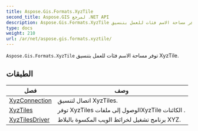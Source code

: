 ```yaml
---
title: Aspose.Gis.Formats.XyzTile
second_title: Aspose.GIS لمرجع .NET API
description: Aspose.Gis.Formats.XyzTile توفر مساحة الاسم فئات للعمل بتنسيق XyzTile.
type: docs
weight: 210
url: /ar/net/aspose.gis.formats.xyztile/
---
```

`Aspose.Gis.Formats.XyzTile` توفر مساحة الاسم فئات للعمل بتنسيق XyzTile.

## الطبقات

| فصل | وصف |
| --- | --- |
| [XyzConnection](./xyzconnection/) | اتصال لتنسيق XyzTiles. |
| [XyzTiles](./xyztiles/) | توفر XyzTiles الوصول إلى ملفاتXyzTile الكائنات . |
| [XyzTilesDriver](./xyztilesdriver/) | برنامج تشغيل لخرائط الويب المكسوة بالبلاط XYZ. |


